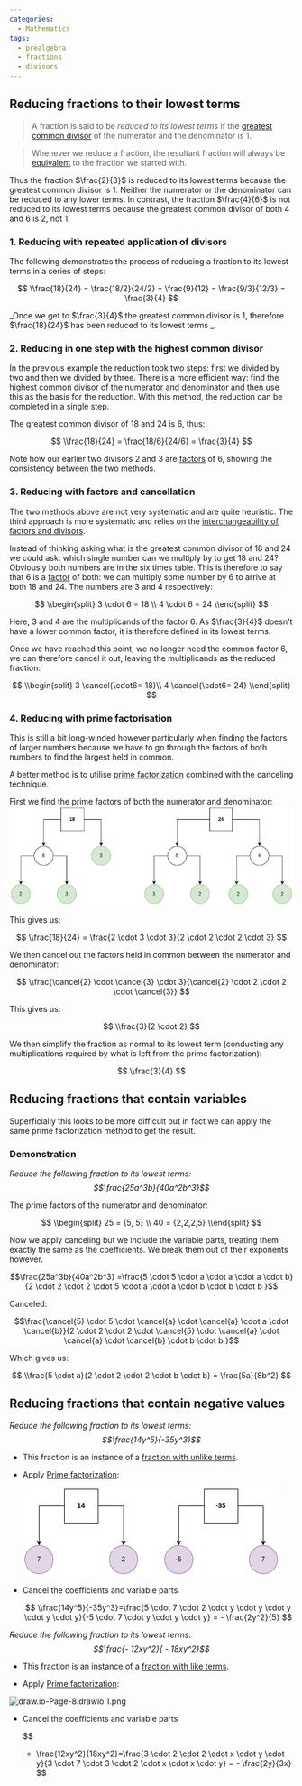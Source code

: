 ```yaml
---
categories:
  - Mathematics
tags:
  - prealgebra
  - fractions
  - divisors
---
```


## Reducing fractions to their lowest terms

> A fraction is said to be _reduced to its lowest terms_ if the [greatest common divisor](Factors%20and%20divisors.md#greatest-common-divisor) of the numerator and the denominator is $1$.

> Whenever we reduce a fraction, the resultant fraction will always be [equivalent](Equivalent%20fractions.md) to the fraction we started with.

Thus the fraction $\frac{2}{3}$ is reduced to its lowest terms because the greatest common divisor is 1. Neither the numerator or the denominator can be reduced to any lower terms. In contrast, the fraction $\frac{4}{6}$ is not reduced to its lowest terms because the greatest common divisor of both 4 and 6 is 2, not 1.

### 1. Reducing with repeated application of divisors

The following demonstrates the process of reducing a fraction to its lowest terms in a series of steps:

$$
\\frac{18}{24} = \frac{18/2}{24/2} = \frac{9}{12} = \frac{9/3}{12/3} = \frac{3}{4}
$$

\_Once we get to $\frac{3}{4}$ the greatest common divisor is 1, therefore $\frac{18}{24}$ has been reduced to its lowest terms \_.

### 2. Reducing in one step with the highest common divisor

In the previous example the reduction took two steps: first we divided by two and then we divided by three. There is a more efficient way: find the [highest common divisor](Factors%20and%20divisors.md#greatest-common-divisor) of the numerator and denominator and then use this as the basis for the reduction. With this method, the reduction can be completed in a single step.

The greatest common divisor of 18 and 24 is 6, thus:

$$
\\frac{18}{24} = \frac{18/6}{24/6} = \frac{3}{4}
$$

Note how our earlier two divisors 2 and 3 are [factors](Factors%20and%20divisors.md#factors) of 6, showing the consistency between the two methods.

### 3. Reducing with factors and cancellation

The two methods above are not very systematic and are quite heuristic. The third approach is more systematic and relies on the [interchangeability of factors and divisors](Factors%20and%20divisors.md).

Instead of thinking asking what is the greatest common divisor of 18 and 24 we could ask: which single number can we multiply by to get 18 and 24? Obviously both numbers are in the six times table. This is therefore to say that 6 is a [factor](Factors%20and%20divisors.md#factors) of both: we can multiply some number by 6 to arrive at both 18 and 24. The numbers are 3 and 4 respectively:

$$
\\begin{split}
3 \cdot 6 = 18 \\
4 \cdot 6  = 24
\\end{split}
$$

Here, 3 and 4 are the multiplicands of the factor 6. As $\frac{3}{4}$ doesn't have a lower common factor, it is therefore defined in its lowest terms.

Once we have reached this point, we no longer need the common factor 6, we can therefore cancel it out, leaving the multiplicands as the reduced fraction:

$$
\\begin{split}
3  \cancel{\cdot6= 18}\\
4  \cancel{\cdot6= 24}
\\end{split}
$$

### 4. Reducing with prime factorisation

This is still a bit long-winded however particularly when finding the factors of larger numbers because we have to go through the factors of both numbers to find the largest held in common.

A better method is to utilise [prime factorization](Prime%20factorization.md) combined with the canceling technique.

First we find the prime factors of both the numerator and denominator:
![drawio-Page-7.drawio.png](../../_img/drawio-Page-7.drawio.png)

This gives us:

$$
\\frac{18}{24} = \frac{2 \cdot 3 \cdot 3}{2 \cdot 2 \cdot 2 \cdot 3}
$$

We then cancel out the factors held in common between the numerator and denominator:

$$
\\frac{\cancel{2} \cdot \cancel{3} \cdot 3}{\cancel{2} \cdot 2 \cdot 2 \cdot \cancel{3}}
$$

This gives us:

$$
\\frac{3}{2 \cdot 2}
$$

We then simplify the fraction as normal to its lowest term (conducting any multiplications required by what is left from the prime factorization):

$$
\\frac{3}{4}
$$

## Reducing fractions that contain variables

Superficially this looks to be more difficult but in fact we can apply the same prime factorization method to get the result.

### Demonstration

_Reduce the following fraction to its lowest terms: $$\frac{25a^3b}{40a^2b^3}$$_

The prime factors of the numerator and denominator:

$$
\\begin{split}
25 = {5, 5} \\
40 = {2,2,2,5}
\\end{split}
$$

Now we apply canceling but we include the variable parts, treating them exactly the same as the coefficients. We break them out of their exponents however.

$$\frac{25a^3b}{40a^2b^3} =\frac{5 \cdot 5 \cdot a \cdot a \cdot a \cdot b}{2 \cdot 2 \cdot 2 \cdot 5 \cdot a \cdot a \cdot b \cdot b \cdot b }$$

Canceled:

$$\frac{\cancel{5} \cdot 5 \cdot  \cancel{a} \cdot \cancel{a} \cdot a \cdot \cancel{b}}{2 \cdot 2 \cdot 2 \cdot \cancel{5} \cdot \cancel{a} \cdot \cancel{a} \cdot \cancel{b} \cdot b \cdot b }$$

Which gives us:

$$
\\frac{5 \cdot a}{2 \cdot 2 \cdot 2 \cdot b \cdot b} = \frac{5a}{8b^2}
$$

## Reducing fractions that contain negative values

_Reduce the following fraction to its lowest terms: $$\frac{14y^5}{-35y^3}$$_

- This fraction is an instance of a [fraction with unlike terms](Handling%20negative%20fractions.md#fractions-with-unlike-terms).

- Apply [Prime factorization](Prime%20factorization.md):

  ![draw.io-Page-8.drawio.png](../../_img/draw.io-Page-8.drawio.png)

- Cancel the coefficients and variable parts

  $$
  \\frac{14y^5}{-35y^3}=\frac{5 \cdot 7 \cdot 2 \cdot y \cdot y \cdot y \cdot y \cdot y}{-5 \cdot 7  \cdot y \cdot y \cdot y} = - \frac{2y^2}{5}
  $$

_Reduce the following fraction to its lowest terms:
$$\frac{- 12xy^2}{ - 18xy^2}$$_

- This fraction is an instance of a [fraction with like terms](Handling%20negative%20fractions.md#fractions-with-like-terms).

- Apply [Prime factorization](Prime%20factorization.md):

![draw.io-Page-8.drawio 1.png](../../_img/draw.io-Page-8.drawio%201.png)

- Cancel the coefficients and variable parts

  $$

  * \\frac{12xy^2}{18xy^2}=\frac{3 \cdot 2 \cdot 2 \cdot x \cdot y \cdot y}{3 \cdot 7  \cdot 3 \cdot 2 \cdot x \cdot x \cdot y} = - \frac{2y}{3x}
  $$
